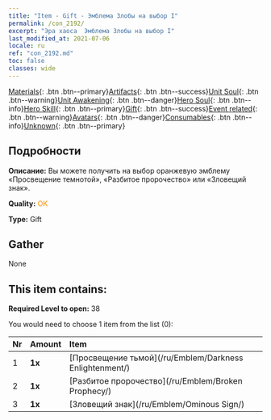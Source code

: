```yaml
---
title: "Item - Gift - Эмблема Злобы на выбор I"
permalink: /con_2192/
excerpt: "Эра хаоса  Эмблема Злобы на выбор I"
last_modified_at: 2021-07-06
locale: ru
ref: "con_2192.md"
toc: false
classes: wide
---
```

 [Materials](/ItemsRU/){: .btn .btn--primary}[Artifacts](/ItemsRU/Artifacts/){: .btn .btn--success}[Unit Soul](/ItemsRU/UnitSoul/){: .btn .btn--warning}[Unit Awakening](/ItemsRU/UnitAwakening/){: .btn .btn--danger}[Hero Soul](/ItemsRU/HeroSoul/){: .btn .btn--info}[Hero Skill](/ItemsRU/HeroSkill/){: .btn .btn--primary}[Gift](/ItemsRU/Gift/){: .btn .btn--success}[Event related](/ItemsRU/Events/){: .btn .btn--warning}[Avatars](/ItemsRU/Avatars/){: .btn .btn--danger}[Consumables](/ItemsRU/Consumables/){: .btn .btn--info}[Unknown](/ItemsRU/Unknown/){: .btn .btn--primary}

## Подробности
 **Описание:** Вы можете получить на выбор оранжевую эмблему «Просвещение темнотой», «Разбитое пророчество» или «Зловещий знак».

 **Quality:** <span style="color: #FF8C00">OK</span>

 **Type:** Gift

## Gather

  None

## This item contains:

 **Required Level to open:** 38

 You would need to choose 1 item from the list (0):

  | Nr | Amount |     Item    |
  |:---|:-------|:------------|
  | 1 |  **1x** | [Просвещение тьмой](/ru/Emblem/Darkness Enlightenment/) |  | 
  | 2 |  **1x** | [Разбитое пророчество](/ru/Emblem/Broken Prophecy/) |  | 
  | 3 |  **1x** | [Зловещий знак](/ru/Emblem/Ominous Sign/) |  | 
